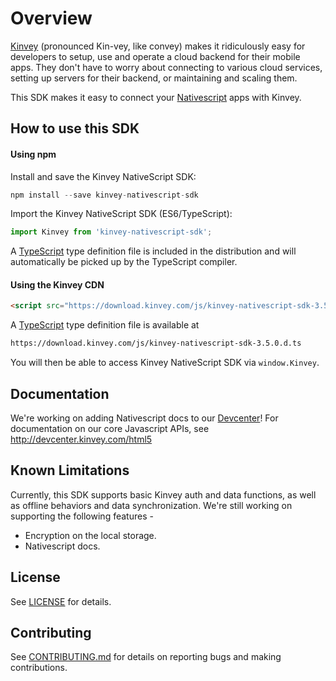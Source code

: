 # Overview

[Kinvey](http://www.kinvey.com) (pronounced Kin-vey, like convey) makes it ridiculously easy for developers to setup, use and operate a cloud backend for their mobile apps. They don't have to worry about connecting to various cloud services, setting up servers for their backend, or maintaining and scaling them.

This SDK makes it easy to connect your [Nativescript](https://www.nativescript.org/) apps with Kinvey.

## How to use this SDK

#### Using npm
Install and save the Kinvey NativeScript SDK:

```javascript
npm install --save kinvey-nativescript-sdk
```

Import the Kinvey NativeScript SDK (ES6/TypeScript):

```javascript
import Kinvey from 'kinvey-nativescript-sdk';
```

A [TypeScript](https://www.typescriptlang.org/) type definition file is included in the distribution and will automatically be picked up by the TypeScript compiler.

#### Using the Kinvey CDN

```html
<script src="https://download.kinvey.com/js/kinvey-nativescript-sdk-3.5.0.min.js"></script>
```

A [TypeScript](https://www.typescriptlang.org/) type definition file is available at

```html
https://download.kinvey.com/js/kinvey-nativescript-sdk-3.5.0.d.ts
```

You will then be able to access Kinvey NativeScript SDK via `window.Kinvey`.

## Documentation

We're working on adding Nativescript docs to our [Devcenter](http://devcenter.kinvey.com)! For documentation on our core Javascript APIs, see http://devcenter.kinvey.com/html5

## Known Limitations

Currently, this SDK supports basic Kinvey auth and data functions, as well as offline behaviors and data synchronization. We're still working on supporting the following features -

* Encryption on the local storage.
* Nativescript docs.

## License
See [LICENSE](LICENSE) for details.

## Contributing
See [CONTRIBUTING.md](CONTRIBUTING.md) for details on reporting bugs and making contributions.
